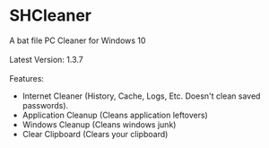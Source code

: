 # SHCleaner
A bat file PC Cleaner for Windows 10
<br><br>
Latest Version: 1.3.7
<br><br>
Features:
- Internet Cleaner (History, Cache, Logs, Etc. Doesn't clean saved passwords).
- Application Cleanup (Cleans application leftovers)
- Windows Cleanup (Cleans windows junk)
- Clear Clipboard (Clears your clipboard)